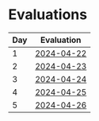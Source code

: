 # Evaluations

Day|Evaluation
---|-------------------------
1  |[2024-04-22](20240422.md)
2  |[2024-04-23](20240423.md)
3  |[2024-04-24](20240424.md)
4  |[2024-04-25](20240425.md)
5  |[2024-04-26](20240426.md)

